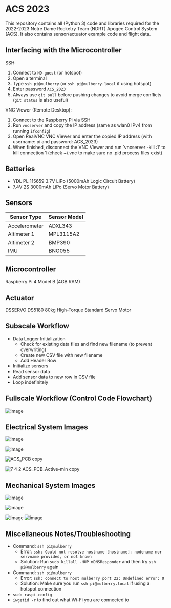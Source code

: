 # ACS 2023
This repository contains all (Python 3) code and libraries required for the 2022-2023 Notre Dame Rocketry Team (NDRT) Apogee Control System (ACS). It also contains sensor/actuator example code and flight data.

## Interfacing with the Microcontroller
SSH:
1. Connect to `ND-guest` (or hotspot)
2. Open a terminal
3. Type `ssh pi@mulberry` (or `ssh pi@mulberry.local` if using hotspot)
4. Enter password `ACS_2023`
5. Always use `git pull` before pushing changes to avoid merge conflicts (`git status` is also useful)

VNC Viewer (Remote Desktop):
1. Connect to the Raspberry Pi via SSH
2. Run `vncserver` and copy the IP address (same as wlan0 IPv4 from running `ifconfig`)
3. Open RealVNC VNC Viewer and enter the copied IP address (with username: pi and password: ACS_2023)
4. When finished, disconnect the VNC Viewer and run `vncserver -kill :1' to kill connection 1 (check ~/.vnc to make sure no .pid process files exist)

## Batteries
* YDL PL 115659 3.7V LiPo (5000mAh Logic Circuit Battery)
* 7.4V 2S 3000mAh LiPo (Servo Motor Battery)

## Sensors

|  Sensor Type  | Sensor Model |
| ------------- | ------------ |
| Accelerometer |    ADXL343   |
|  Altimeter 1  |   MPL3115A2  |
|  Altimeter 2  |     BMP390   |
|      IMU      |     BNO055   |

## Microcontroller
Raspberry Pi 4 Model B (4GB RAM)

## Actuator
DSSERVO DS5180 80kg High-Torque Standard Servo Motor

## Subscale Workflow

* Data Logger Initialization
  * Check for existing data files and find new filename (to prevent overwriting)
  * Create new CSV file with new filename
  * Add Header Row
* Initialize sensors
* Read sensor data
* Add sensor data to new row in CSV file
* Loop indefinitely

## Fullscale Workflow (Control Code Flowchart)
![image](https://user-images.githubusercontent.com/91227299/223595209-889868e9-dea8-4749-9dbb-75108b3a8092.png)

## Electrical System Images
![image](https://user-images.githubusercontent.com/91227299/228407022-85c66625-8988-4492-9985-005b8c6fe5c3.png)

![image](https://user-images.githubusercontent.com/91227299/228407114-e4af5172-67a4-4995-96af-044655896800.png)

![ACS_PCB copy](https://user-images.githubusercontent.com/91227299/228407249-22a5d092-90c6-4bc7-893a-cbd26f6de40f.jpg)

![7 4 2 ACS_PCB_Active-min copy](https://user-images.githubusercontent.com/91227299/228406355-df6506ee-9124-494b-94a9-4b5d33c70b00.jpg)

## Mechanical System Images
![image](https://user-images.githubusercontent.com/91227299/228406500-d13aef70-e8bb-48aa-9c93-0917f6b0633b.png)

![image](https://user-images.githubusercontent.com/91227299/228406745-fa90a22e-1be6-48bc-a491-9fa7a6bf5541.png)

![image](https://user-images.githubusercontent.com/91227299/228407859-fb24601e-26f1-49bf-9e67-217eac667d9f.png) ![image](https://user-images.githubusercontent.com/91227299/228407889-3d8ad5d4-b775-4cd7-a0f6-5d6932a15c6b.png)



## Miscellaneous Notes/Troubleshooting
* Command: `ssh pi@mulberry`
  * Error: `ssh: Could not resolve hostname [hostname]: nodename nor servname provided, or not known`
  * Solution: Run `sudo killall -HUP mDNSResponder` and then try `ssh pi@mulberry` again
* Command: `ssh pi@mulberry`
  * Error: `ssh: connect to host mulberry port 22: Undefined error: 0`
  * Solution: Make sure you run `ssh pi@mulberry.local` if using a hotspot connection
* `sudo raspi-config`
* `iwgetid -r` to find out what Wi-Fi you are connected to
